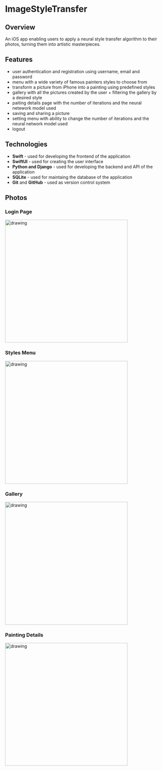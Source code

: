 # ImageStyleTransfer

## Overview

An iOS app enabling users to apply a neural style
transfer algorithm to their photos, turning them into artistic masterpieces.

## Features
  
- user authentication and registration using username, email and password
- menu with a wide variety of famous painters styles to choose from
- transform a picture from iPhone into a painting using predefined styles
- gallery with all the pictures created by the user + filtering the gallery by a desired style
- paiting details page with the number of iterations and the neural netework model used
- saving and sharing a picture
- setting menu with ability to change the number of iterations and the neural network model used
- logout

## Technologies

- **Swift** - used for developing the frontend of the application
- **SwiftUI** - used for creating the user interface
- **Python and Django** - used for developing the backend and API of the application
- **SQLite** - used for maintaing the database of the application
- **Git** and **GitHub** - used as version control system

## Photos

### Login Page
<img src="https://github.com/AndreiHorvati/ImageStyleTransfer/assets/34892529/ec4ab4f5-8abc-4a7a-819e-3a12857db774" alt="drawing" width="400"/>

### Styles Menu
<img src="https://github.com/AndreiHorvati/ImageStyleTransfer/assets/34892529/1a795416-195e-4296-8ffe-ac2790ea9d1f" alt="drawing" width="400"/>

### Gallery
<img src="https://github.com/AndreiHorvati/ImageStyleTransfer/assets/34892529/4824a204-f8d9-4ee7-a308-4a5a8e761f7c" alt="drawing" width="400"/>

### Painting Details
<img src="https://github.com/AndreiHorvati/ImageStyleTransfer/assets/34892529/28232975-d070-44f2-9999-9fbae770d125" alt="drawing" width="400"/>

